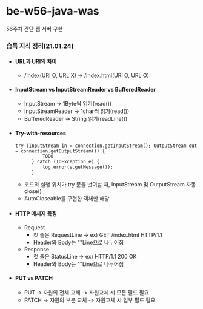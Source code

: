 # be-w56-java-was
56주차 간단 웹 서버 구현

### 습득 지식 정리(21.01.24)
- #### URL과 URI의 차이
  - /index(URI O, URL X) -> /index.html(URI O, URL O)
- #### InputStream vs InputStreamReader vs BufferedReader
  - InputStream -> 1Byte씩 읽기(read())
  - InputStreamReader -> 1char씩 읽기(read())
  - BufferedReader -> String 읽기(readLine())
- #### Try-with-resources
  ```
  try (InputStream in = connection.getInputStream(); OutputStream out = connection.getOutputStream()) {
            TODO
        } catch (IOException e) {
            log.error(e.getMessage());
        }
  ```
  - 코드의 실행 위치가 try 문을 벗어날 때, InputStream 및 OutputStream 자동 close()
  - AutoCloseable를 구현한 객체만 해당
- #### HTTP 메시지 특징
  - Request
    - 첫 줄은 RequestLine -> ex) GET /index.html HTTP/1.1
    - Header와 Body는 ""Line으로 나누어짐
  - Response
    - 첫 줄은 StatusLine -> ex) HTTP/1.1 200 OK
    - Header와 Body는 ""Line으로 나누어짐
- #### PUT vs PATCH
  - PUT -> 자원의 전체 교체 -> 자원교체 시 모든 필드 필요
  - PATCH -> 자원의 부분 교체 -> 자원교체 시 일부 필드 필요